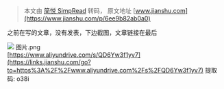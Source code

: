 > 本文由 [简悦 SimpRead](http://ksria.com/simpread/) 转码， 原文地址 [www.jianshu.com](https://www.jianshu.com/p/6ee9b82ab0a0)

之前在写的文章，没有发表，下边截图，文章链接在最后  

![](//upload-images.jianshu.io/upload_images/13090532-8c205e7ffa0fd891.png?imageMogr2/auto-orient/strip|imageView2/2/w/1080/format/webp) 图片.png  
[https://www.aliyundrive.com/s/QD6Yw3f1yv7](https://links.jianshu.com/go?to=https%3A%2F%2Fwww.aliyundrive.com%2Fs%2FQD6Yw3f1yv7) 提取码: o38i